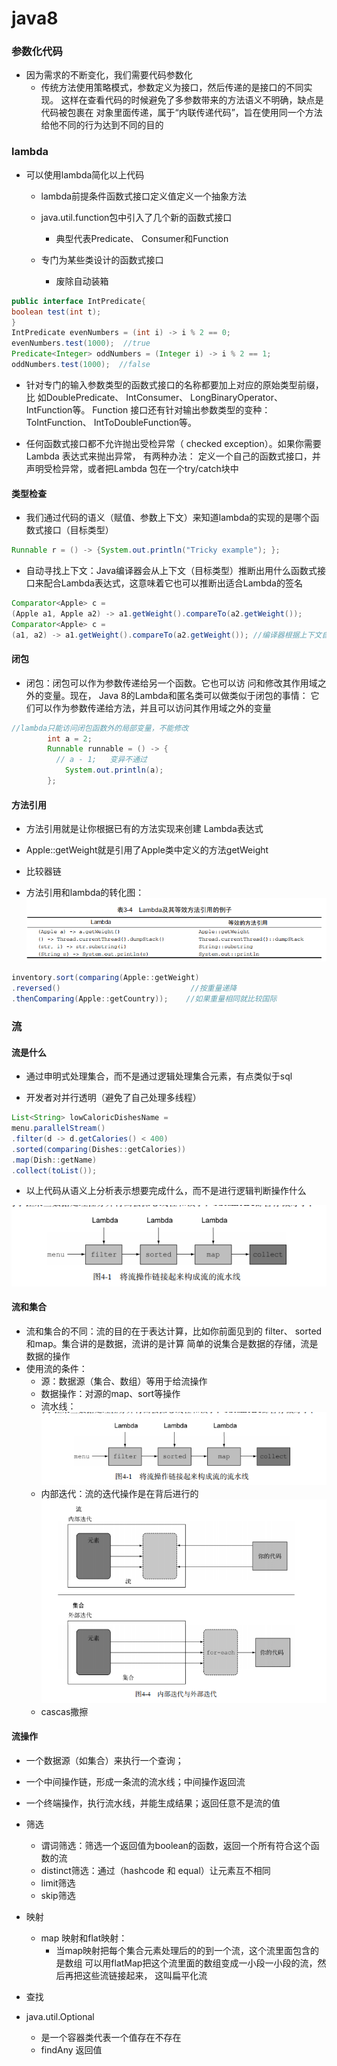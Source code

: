 # java8

### 参数化代码
- 因为需求的不断变化，我们需要代码参数化
    - 传统方法使用策略模式，参数定义为接口，然后传递的是接口的不同实现。
    这样在查看代码的时候避免了多参数带来的方法语义不明确，缺点是代码被包裹在
    对象里面传递，属于“内联传递代码”，旨在使用同一个方法给他不同的行为达到不同的目的
    
### lambda
- 可以使用lambda简化以上代码
    - lambda前提条件函数式接口定义值定义一个抽象方法
    - java.util.function包中引入了几个新的函数式接口
        - 典型代表Predicate、 Consumer和Function
        
    - 专门为某些类设计的函数式接口
        - 废除自动装箱
```java
public interface IntPredicate{
boolean test(int t);
}
IntPredicate evenNumbers = (int i) -> i % 2 == 0;
evenNumbers.test(1000);  //true
Predicate<Integer> oddNumbers = (Integer i) -> i % 2 == 1;
oddNumbers.test(1000);  //false
```

- 针对专门的输入参数类型的函数式接口的名称都要加上对应的原始类型前缀，比
  如DoublePredicate、 IntConsumer、 LongBinaryOperator、 IntFunction等。 Function
  接口还有针对输出参数类型的变种： ToIntFunction<T>、 IntToDoubleFunction等。

- 任何函数式接口都不允许抛出受检异常（ checked exception）。如果你需要Lambda
  表达式来抛出异常， 有两种办法： 定义一个自己的函数式接口，并声明受检异常，或者把Lambda
  包在一个try/catch块中
  
#### 类型检查
  
- 我们通过代码的语义（赋值、参数上下文）来知道lambda的实现的是哪个函数式接口（目标类型）
```java
Runnable r = () -> {System.out.println("Tricky example"); };
```
-  自动寻找上下文：Java编译器会从上下文（目标类型）推断出用什么函数式接
  口来配合Lambda表达式，这意味着它也可以推断出适合Lambda的签名

```java
Comparator<Apple> c =
(Apple a1, Apple a2) -> a1.getWeight().compareTo(a2.getWeight());
Comparator<Apple> c =
(a1, a2) -> a1.getWeight().compareTo(a2.getWeight()); //编译器根据上下文自己推断类型
```

#### 闭包
- 闭包：闭包可以作为参数传递给另一个函数。它也可以访
     问和修改其作用域之外的变量。现在， Java 8的Lambda和匿名类可以做类似于闭包的事情：
     它们可以作为参数传递给方法，并且可以访问其作用域之外的变量
```java
//lambda只能访问闭包函数外的局部变量，不能修改
        int a = 2;
        Runnable runnable = () -> {
          // a - 1;   变异不通过
            System.out.println(a);
        };
```

#### 方法引用

- 方法引用就是让你根据已有的方法实现来创建
  Lambda表达式

- Apple::getWeight就是引用了Apple类中定义的方法getWeight

- 比较器链

- 方法引用和lambda的转化图：![](img/方法引用.PNG)

```java
inventory.sort(comparing(Apple::getWeight)
.reversed()                             //按重量递降
.thenComparing(Apple::getCountry));    //如果重量相同就比较国际
```

### 流

#### 流是什么

- 通过申明式处理集合，而不是通过逻辑处理集合元素，有点类似于sql

- 开发者对并行透明（避免了自己处理多线程）
```java
List<String> lowCaloricDishesName =
menu.parallelStream()
.filter(d -> d.getCalories() < 400)
.sorted(comparing(Dishes::getCalories))
.map(Dish::getName)
.collect(toList());
```

- 以上代码从语义上分析表示想要完成什么，而不是进行逻辑判断操作什么

![](img/流程图.png)

#### 流和集合

- 流和集合的不同：流的目的在于表达计算，比如你前面见到的
          filter、 sorted和map。集合讲的是数据，流讲的是计算
          简单的说集合是数据的存储，流是数据的操作
- 使用流的条件：
    - 源：数据源（集合、数组）等用于给流操作
    - 数据操作：对源的map、sort等操作
    - 流水线：![](img/流程图.png)
    - 内部迭代：流的迭代操作是在背后进行的 ![迭代差异](img/interator.PNG)
    - cascas撒擦 
#### 流操作

-  一个数据源（如集合）来执行一个查询；
-  一个中间操作链，形成一条流的流水线；中间操作返回流
- 一个终端操作，执行流水线，并能生成结果；返回任意不是流的值

- 筛选
    - 谓词筛选：筛选一个返回值为boolean的函数，返回一个所有符合这个函数的流
    - distinct筛选：通过（hashcode 和 equal）让元素互不相同
    - limit筛选
    - skip筛选
- 映射
    - map 映射和flat映射：
        - 当map映射把每个集合元素处理后的的到一个流，这个流里面包含的是数组
        可以用flatMap把这个流里面的数组变成一小段一小段的流，然后再把这些流链接起来，
        这叫扁平化流

- 查找

-  java.util.Optional
    - 是一个容器类代表一个值存在不存在
    - findAny 返回值